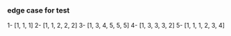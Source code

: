 


### edge case for test
1- [1, 1, 1]
2- [1, 1, 2, 2, 2]
3- [1, 3, 4, 5, 5, 5]
4- [1, 3, 3, 3, 2]
5- [1, 1, 1, 2, 3, 4]

